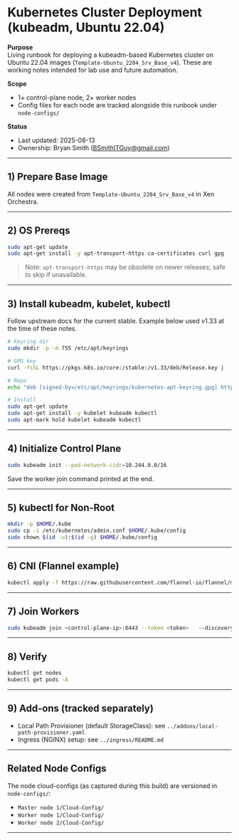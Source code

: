 # Kubernetes Cluster Deployment (kubeadm, Ubuntu 22.04)

**Purpose**  
Living runbook for deploying a kubeadm-based Kubernetes cluster on Ubuntu 22.04 images (`Template-Ubuntu_2204_Srv_Base_v4`). These are working notes intended for lab use and future automation.

**Scope**  
- 1× control-plane node, 2× worker nodes
- Config files for each node are tracked alongside this runbook under `node-configs/`

**Status**  
- Last updated: 2025-08-13
- Ownership: Bryan Smith (BSmithITGuy@gmail.com)

---

## 1) Prepare Base Image
All nodes were created from `Template-Ubuntu_2204_Srv_Base_v4` in Xen Orchestra.

---

## 2) OS Prereqs

```bash
sudo apt-get update
sudo apt-get install -y apt-transport-https ca-certificates curl gpg
```

> Note: `apt-transport-https` may be obsolete on newer releases; safe to skip if unavailable.

---

## 3) Install kubeadm, kubelet, kubectl

Follow upstream docs for the current stable. Example below used v1.33 at the time of these notes.

```bash
# Keyring dir
sudo mkdir -p -m 755 /etc/apt/keyrings

# GPG key
curl -fsSL https://pkgs.k8s.io/core:/stable:/v1.33/deb/Release.key |   gpg --dearmor | sudo tee /etc/apt/keyrings/kubernetes-apt-keyring.gpg >/dev/null

# Repo
echo "deb [signed-by=/etc/apt/keyrings/kubernetes-apt-keyring.gpg] https://pkgs.k8s.io/core:/stable:/v1.33/deb/ /" |   sudo tee /etc/apt/sources.list.d/kubernetes.list

# Install
sudo apt-get update
sudo apt-get install -y kubelet kubeadm kubectl
sudo apt-mark hold kubelet kubeadm kubectl
```

---

## 4) Initialize Control Plane

```bash
sudo kubeadm init --pod-network-cidr=10.244.0.0/16
```

Save the worker join command printed at the end.

---

## 5) kubectl for Non-Root

```bash
mkdir -p $HOME/.kube
sudo cp -i /etc/kubernetes/admin.conf $HOME/.kube/config
sudo chown $(id -u):$(id -g) $HOME/.kube/config
```

---

## 6) CNI (Flannel example)

```bash
kubectl apply -f https://raw.githubusercontent.com/flannel-io/flannel/master/Documentation/kube-flannel.yml
```

---

## 7) Join Workers

```bash
sudo kubeadm join <control-plane-ip>:6443 --token <token>   --discovery-token-ca-cert-hash sha256:<hash>
```

---

## 8) Verify

```bash
kubectl get nodes
kubectl get pods -A
```

---

## 9) Add-ons (tracked separately)

- Local Path Provisioner (default StorageClass): see `../addons/local-path-provisioner.yaml`
- Ingress (NGINX) setup: see `../ingress/README.md`

---

## Related Node Configs

The node cloud-configs (as captured during this build) are versioned in `node-configs/`:

- `Master node 1/Cloud-Config/`
- `Worker node 1/Cloud-Config/`
- `Worker node 2/Cloud-Config/`

---
